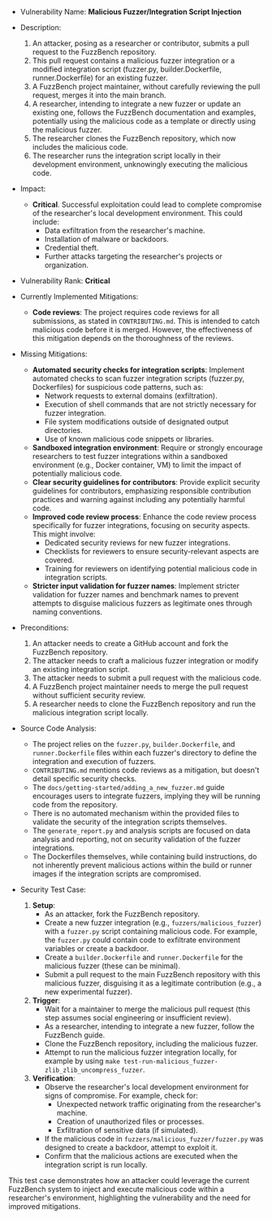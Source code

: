 * Vulnerability Name: **Malicious Fuzzer/Integration Script Injection**

* Description:
    1. An attacker, posing as a researcher or contributor, submits a pull request to the FuzzBench repository.
    2. This pull request contains a malicious fuzzer integration or a modified integration script (fuzzer.py, builder.Dockerfile, runner.Dockerfile) for an existing fuzzer.
    3. A FuzzBench project maintainer, without carefully reviewing the pull request, merges it into the main branch.
    4. A researcher, intending to integrate a new fuzzer or update an existing one, follows the FuzzBench documentation and examples, potentially using the malicious code as a template or directly using the malicious fuzzer.
    5. The researcher clones the FuzzBench repository, which now includes the malicious code.
    6. The researcher runs the integration script locally in their development environment, unknowingly executing the malicious code.

* Impact:
    - **Critical**. Successful exploitation could lead to complete compromise of the researcher's local development environment. This could include:
        - Data exfiltration from the researcher's machine.
        - Installation of malware or backdoors.
        - Credential theft.
        - Further attacks targeting the researcher's projects or organization.

* Vulnerability Rank: **Critical**

* Currently Implemented Mitigations:
    - **Code reviews**: The project requires code reviews for all submissions, as stated in `CONTRIBUTING.md`. This is intended to catch malicious code before it is merged. However, the effectiveness of this mitigation depends on the thoroughness of the reviews.

* Missing Mitigations:
    - **Automated security checks for integration scripts**: Implement automated checks to scan fuzzer integration scripts (fuzzer.py, Dockerfiles) for suspicious code patterns, such as:
        - Network requests to external domains (exfiltration).
        - Execution of shell commands that are not strictly necessary for fuzzer integration.
        - File system modifications outside of designated output directories.
        - Use of known malicious code snippets or libraries.
    - **Sandboxed integration environment**:  Require or strongly encourage researchers to test fuzzer integrations within a sandboxed environment (e.g., Docker container, VM) to limit the impact of potentially malicious code.
    - **Clear security guidelines for contributors**: Provide explicit security guidelines for contributors, emphasizing responsible contribution practices and warning against including any potentially harmful code.
    - **Improved code review process**: Enhance the code review process specifically for fuzzer integrations, focusing on security aspects. This might involve:
        - Dedicated security reviews for new fuzzer integrations.
        - Checklists for reviewers to ensure security-relevant aspects are covered.
        - Training for reviewers on identifying potential malicious code in integration scripts.
    - **Stricter input validation for fuzzer names**: Implement stricter validation for fuzzer names and benchmark names to prevent attempts to disguise malicious fuzzers as legitimate ones through naming conventions.

* Preconditions:
    1. An attacker needs to create a GitHub account and fork the FuzzBench repository.
    2. The attacker needs to craft a malicious fuzzer integration or modify an existing integration script.
    3. The attacker needs to submit a pull request with the malicious code.
    4. A FuzzBench project maintainer needs to merge the pull request without sufficient security review.
    5. A researcher needs to clone the FuzzBench repository and run the malicious integration script locally.

* Source Code Analysis:
    - The project relies on the `fuzzer.py`, `builder.Dockerfile`, and `runner.Dockerfile` files within each fuzzer's directory to define the integration and execution of fuzzers.
    - `CONTRIBUTING.md` mentions code reviews as a mitigation, but doesn't detail specific security checks.
    - The `docs/getting-started/adding_a_new_fuzzer.md` guide encourages users to integrate fuzzers, implying they will be running code from the repository.
    - There is no automated mechanism within the provided files to validate the security of the integration scripts themselves.
    - The `generate_report.py` and analysis scripts are focused on data analysis and reporting, not on security validation of the fuzzer integrations.
    - The Dockerfiles themselves, while containing build instructions, do not inherently prevent malicious actions within the build or runner images if the integration scripts are compromised.

* Security Test Case:
    1. **Setup**:
        - As an attacker, fork the FuzzBench repository.
        - Create a new fuzzer integration (e.g., `fuzzers/malicious_fuzzer`) with a `fuzzer.py` script containing malicious code. For example, the `fuzzer.py` could contain code to exfiltrate environment variables or create a backdoor.
        - Create a `builder.Dockerfile` and `runner.Dockerfile` for the malicious fuzzer (these can be minimal).
        - Submit a pull request to the main FuzzBench repository with this malicious fuzzer, disguising it as a legitimate contribution (e.g., a new experimental fuzzer).
    2. **Trigger**:
        - Wait for a maintainer to merge the malicious pull request (this step assumes social engineering or insufficient review).
        - As a researcher, intending to integrate a new fuzzer, follow the FuzzBench guide.
        - Clone the FuzzBench repository, including the malicious fuzzer.
        - Attempt to run the malicious fuzzer integration locally, for example by using `make test-run-malicious_fuzzer-zlib_zlib_uncompress_fuzzer`.
    3. **Verification**:
        - Observe the researcher's local development environment for signs of compromise. For example, check for:
            - Unexpected network traffic originating from the researcher's machine.
            - Creation of unauthorized files or processes.
            - Exfiltration of sensitive data (if simulated).
        - If the malicious code in `fuzzers/malicious_fuzzer/fuzzer.py` was designed to create a backdoor, attempt to exploit it.
        - Confirm that the malicious actions are executed when the integration script is run locally.

This test case demonstrates how an attacker could leverage the current FuzzBench system to inject and execute malicious code within a researcher's environment, highlighting the vulnerability and the need for improved mitigations.